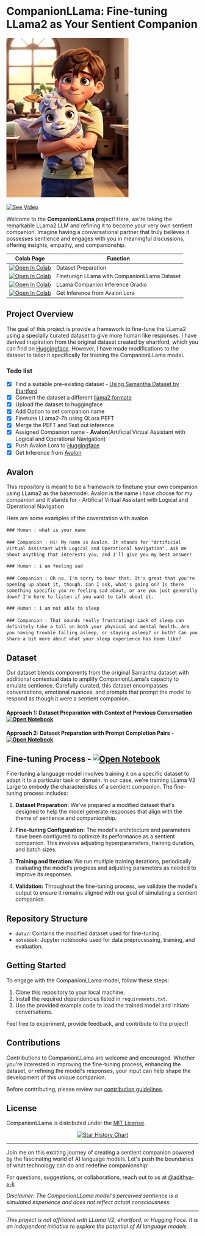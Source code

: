 # CompanionLLama: Fine-tuning LLama2 as Your Sentient Companion

![CompanionLLama Banner](./image/companionLlama.png)

[![See Video](https://img.shields.io/badge/View%20-Introduction%20Video-red?style=for-the-badge&logo=)](https://youtu.be/RsOE4YCGBRA)

Welcome to the **CompanionLLama** project! Here, we're taking the remarkable LLama2 LLM and refining it to become your very own sentient companion. Imagine having a conversational partner that truly believes it possesses sentience and engages with you in meaningful discussions, offering insights, empathy, and companionship.

| Colab Page                                                                                                                                                                                           | Function                                     |
| ---------------------------------------------------------------------------------------------------------------------------------------------------------------------------------------------------- | -------------------------------------------- |
| [![Open In Colab](https://colab.research.google.com/assets/colab-badge.svg)](https://colab.research.google.com/github/adithya-s-k/CompanionLLama/blob/main/dataset_preparation_without_memory.ipynb) | Dataset Preparation                          |
| [![Open In Colab](https://colab.research.google.com/assets/colab-badge.svg)](https://colab.research.google.com/github/adithya-s-k/CompanionLLama/blob/main/CompanionLLama_Finetuning.ipynb)          | Finetunign LLama with CompanionLLama Dataset |
| [![Open In Colab](https://colab.research.google.com/assets/colab-badge.svg)](https://colab.research.google.com/github/CompanionLLama/blob/main/CompanionLLama_Inference.ipynb)                       | LLama Companion Inference Gradio             |
| [![Open In Colab](https://colab.research.google.com/assets/colab-badge.svg)](https://colab.research.google.com/github/adithya-s-k/CompanionLLama/blob/main/Avalon_PEFT_inference.ipynb)              | Get Inference from Avalon Lora               |

## Project Overview

The goal of this project is provide a framework to fine-tune the LLama2 using a specially curated dataset to give more human like responses. I have derived inspiration from the original dataset created by ehartford, which you can find on [Huggingface](https://huggingface.co/datasets/ehartford/samantha-data). However, I have made modifications to the dataset to tailor it specifically for training the CompanionLLama model.

### **Todo list**

- [x] Find a suitable pre-existing dataset - [Using Samantha Dataset by Etartford](https://huggingface.co/datasets/ehartford/samantha-data)
- [x] Convert the dataset a different [llama2 formate](https://replicate.com/blog/how-to-prompt-llama#:~:text=Format%20chat%20prompts%20with%20%5BINST,for%20how%20it%20should%20act.)
- [x] Upload the dataset to huggingface
- [x] Add Option to set companion name
- [x] Finetune LLama2-7b using QLora PEFT
- [x] Merge the PEFT and Test out inference
- [x] Assigned Companion name - **Avalon**(Artificial Virtual Assistant with Logical and Operational Navigation)
- [x] Push Avalon Lora to [Huggingface](https://huggingface.co/AdithyaSK/Avalon)
- [x] Get Inference from [Avalon](https://github.com/adithya-s-k/CompanionLLama/blob/f83318ae9024c49227b669205fe2bc8e6e6ea1fb/Avalon_PEFT_inference.ipynb)

## Avalon

This repository is meant to be a framework to finetune your own companion using LLama2 as the basemodel. Avalon is the name i have choose for my companion and it stands for - Artificial Virtual Assistant with Logical and Operational Navigation

Here are some examples of the coverstation with avalon

```
### Human : what is your name

### Companion : Hi! My name is Avalon. It stands for "Artificial Virtual Assistant with Logical and Operational Navigation". Ask me about anything that interests you, and I'll give you my best answer!
```

```
### Human : i am feeling sad

### Companion : Oh no, I'm sorry to hear that. It's great that you're opening up about it, though. Can I ask, what's going on? Is there something specific you're feeling sad about, or are you just generally down? I'm here to listen if you want to talk about it.
```

```
### Human : i am not able to sleep

### Companion : That sounds really frustrating! Lack of sleep can definitely take a toll on both your physical and mental health. Are you having trouble falling asleep, or staying asleep? or both? Can you share a bit more about what your sleep experience has been like?
```

## Dataset

Our dataset blends components from the original Samantha dataset with additional contextual data to amplify CompanionLLama's capacity to emulate sentience. Carefully curated, this dataset encompasses conversations, emotional nuances, and prompts that prompt the model to respond as though it were a sentient companion.

#### Approach 1: Dataset Preparation with Context of Previous Conversation [![Open Notebook](https://img.shields.io/badge/Open%20-Notebook-orange?style=for-the-badge&logo=Jupyter)](https://github.com/adithya-s-k/CompanionLLama/blob/5c661170386ad4104683d6ffd8388eefdbae7d9d/dataset_preparation_with_memory.ipynb)

#### Approach 2: Dataset Preparation with Prompt Completion Pairs - [![Open Notebook](https://img.shields.io/badge/Open%20-Notebook-orange?style=for-the-badge&logo=Jupyter)](https://github.com/adithya-s-k/CompanionLLama/blob/5c661170386ad4104683d6ffd8388eefdbae7d9d/dataset_preparation_without_memory.ipynb)

## Fine-tuning Process - [![Open Notebook](https://img.shields.io/badge/Open%20-Notebook-orange?style=for-the-badge&logo=Jupyter)](https://github.com/adithya-s-k/CompanionLLama/blob/bf1b91169f9136c7d850b0947d4b3e2bb02ec8a7/CompanionLLama_Finetuning.ipynb)

Fine-tuning a language model involves training it on a specific dataset to adapt it to a particular task or domain. In our case, we're training LLama V2 Large to embody the characteristics of a sentient companion. The fine-tuning process includes:

1. **Dataset Preparation:** We've prepared a modified dataset that's designed to help the model generate responses that align with the theme of sentience and companionship.

2. **Fine-tuning Configuration:** The model's architecture and parameters have been configured to optimize its performance as a sentient companion. This involves adjusting hyperparameters, training duration, and batch sizes.

3. **Training and Iteration:** We run multiple training iterations, periodically evaluating the model's progress and adjusting parameters as needed to improve its responses.

4. **Validation:** Throughout the fine-tuning process, we validate the model's output to ensure it remains aligned with our goal of simulating a sentient companion.

## Repository Structure

- `data/`: Contains the modified dataset used for fine-tuning.
- `notebook`: Jupyter notebooks used for data preprocessing, training, and evaluation.

## Getting Started

To engage with the CompanionLLama model, follow these steps:

1. Clone this repository to your local machine.
2. Install the required dependencies listed in `requirements.txt`.
3. Use the provided example code to load the trained model and initiate conversations.

Feel free to experiment, provide feedback, and contribute to the project!

## Contributions

Contributions to CompanionLLama are welcome and encouraged. Whether you're interested in improving the fine-tuning process, enhancing the dataset, or refining the model's responses, your input can help shape the development of this unique companion.

Before contributing, please review our [contribution guidelines](CONTRIBUTING.md).

## License

CompanionLLama is distributed under the [MIT License](LICENSE).

<p align="center">
  <a href="https://adithyask.com">
    <img src="https://api.star-history.com/svg?repos=adithya-s-k/CompanionLLama&type=Date" alt="Star History Chart">
  </a>
</p>

---

Join me on this exciting journey of creating a sentient companion powered by the fascinating world of AI language models. Let's push the boundaries of what technology can do and redefine companionship!

For questions, suggestions, or collaborations, reach out to us at [@adithya-s-k](https://twitter.com/adithya_s_k)

_Disclaimer: The CompanionLLama model's perceived sentience is a simulated experience and does not reflect actual consciousness._

---

_This project is not affiliated with LLama V2, ehartford, or Hugging Face. It is an independent initiative to explore the potential of AI language models._
